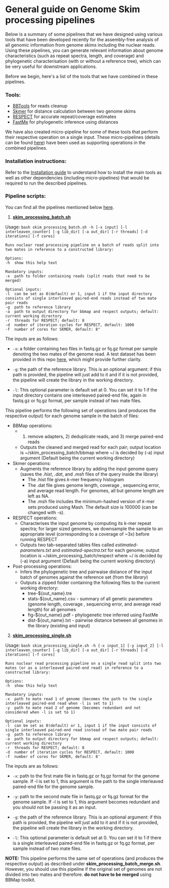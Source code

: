 # General guide on Genome Skim processing pipelines 

Below is a summary of some pipelines that we have designed using various tools that have been developed recently for the assembly-free analysis of all genomic information from genome skims including the nuclear reads. Using these pipelines, you can generate relevant information about genome characteristics (such as repeat spectra, length, and coverage) and phylogenetic characterisation (with or without a reference tree), which can be very useful for downstream applications.

Before we begin, here's a list of the tools that we have combined in these pipelines. 

### Tools:

* [BBTools](https://sourceforge.net/projects/bbmap/) for reads cleanup
* [Skmer](https://github.com/shahab-sarmashghi/Skmer) for distance calculation between two genome skims
* [RESPECT](https://github.com/shahab-sarmashghi/RESPECT) for accurate repeat/coverage estimates
* [FastMe](http://www.atgc-montpellier.fr/fastme/) for phylogenetic inference using distances

We have also created micro-pipeline for some of these tools that perform their respective operation on a single input. These micro-pipelines (details can be found [here](https://github.com/smirarab/skimming_scripts/tree/master/Skim_processing_pipelines/Pipelines)) have been used as supporting operations in the combined pipelines. 

### Installation instructions:

Refer to the [Installation guide](https://github.com/smirarab/skimming_scripts/blob/master/Skim_processing_pipelines/Installation_guide.md) to understand how to install the main tools as well as other dependencies (including micro-pipelines) that would be required to run the described pipelines.

### Pipeline scripts:

You can find all the pipelines mentioned below [here](https://github.com/smirarab/skimming_scripts/tree/master/Skim_processing_pipelines/Pipelines).

1. [**skim_processing_batch.sh**](https://github.com/smirarab/skimming_scripts/blob/master/Skim_processing_pipelines/Pipelines/skim_processing_batch.sh)

Usage: ``bash skim_processing_batch.sh -h [-x input] [-l interleaven_counter] [-g lib_dir] [-a out_dir] [-r threads] [-d iterations] [-f cores]``

``Runs nuclear read processing pipeline on a batch of reads split into two mates in reference to a constructed library:``
    
    Options:
    -h  show this help text
   
    Mandatory inputs:
    -x  path to folder containing reads (split reads that need to be merged)
    
    Optional inputs:
    -l  can be set as 0(default) or 1, input 1 if the input directory consists of single interleaved paired-end reads instead of two mate pair reads
    -g  path to reference library
    -a  path to output directory for bbmap and respect outputs; default: current working directory
    -r  threads for RESPECT; default: 8
    -d  number of iteration cycles for RESPECT, default: 1000
    -f  number of cores for SKMER, default: 8"

The inputs are as follows:

* `-x`: a folder containing two files in fastq.gz or fq.gz format per sample denoting the two mates of the genome read. A test dataset has been provided in this repo [here](https://github.com/smirarab/skimming_scripts/tree/master/Skim_processing_pipelines/test/skims), which might provide further clarity.

* `-g`: the path of the reference library. This is an optional argument: if this path is provided, the pipeline will just add to it and if it is not provided, the pipeline will create the library in the working directory. 

* `-l`: This optional parameter is default set at 0. You can set it to 1 if the input directory contains one interleaved paired-end file, again in fastq.gz or fq.gz format, per sample instead of two mate files. 

This pipeline performs the following set of operations (and produces the respective output) for each genome sample in the batch of files:

* BBMap operations: 
    * 1) remove adapters, 2) deduplicate reads, and 3) merge paired-end reads
    * Outputs the cleaned and merged read for each pair; output location is ~/skim_processing_batch/bbmap where ~/ is decided by (-a) input argument (Default being the current working directory)
* Skmer operations:
    * Augments the reference library by adding the input genome query (saves the *.hist*, *.dat*, and *.msh* files of the query inside the library)
        * The .hist file gives 𝑘-mer frequency histogram
        * The .dat file gives genome length, coverage , sequencing error, and average read length. For genomes, all but genome length are left as NA.
        * The .msh file includes the minimum-hashed version of 𝑘-mer sets produced using Mash. The default size is 100000 (can be changed with -s).
* RESPECT operations:
    *   Characterises the input genome by computing its k-mer repeat spectra; for larger sized genomes, we downsample the sample to an appropriate level (corresponding to a coverage of ~3x) before running RESPECT
    *   Outputs two tab-separated tables files called *estimated-parameters.txt* and *estimated-spectra.txt* for each genome; output location is ~/skim_processing_batch/respect where ~/ is decided by (-a) input argument (Default being the current working directory)
*   Post-processing operations:
    *   Infers the phylogenetic tree and pairwaise distance of the input batch of genomes against the reference set (from the *library*)
    *   Outputs a zipped folder containing the following files to the current working directory:
        *   tree-${out_name}.tre 
        *   stats-${out_name}.csv - summary of all genetic parameters (genome length, coverage , sequencing error, and average read length) for all genomes
        *   fig-${out_name}.pdf - phylogenetic tree inferred using FastMe
        *   dist-${out_name}.txt - pairwise distance between all genomes in the library (existing and input)

2. [**skim_processing_single.sh**](https://github.com/smirarab/skimming_scripts/blob/master/Skim_processing_pipelines/Pipelines/skim_processing_single.sh)

Usage: ``bash skim_processing_single.sh -h [-x input_1] [-y input_2] [-l interleaven_counter] [-g lib_dir] [-a out_dir] [-r threads] [-d iterations] [-f cores]``

``Runs nuclear read processing pipeline on a single read split into two mates (or as a interleaved paired-end read) in reference to a constructed library:``
    
    Options:
    -h  show this help text
   
    Mandatory inputs:
    -x  path to mate read 1 of genome (becomes the path to the single interleaved paired-end read when -l is set to 1)
    -y  path to mate read 2 of genome (becomes redundant and not considered when -l is set to 1)
    
    Optional inputs:
    -l  can be set as 0(default) or 1, input 1 if the input consists of single interleaved paired-end read instead of two mate pair reads
    -g  path to reference library
    -a  path to output directory for bbmap and respect outputs; default: current working directory
    -r  threads for RESPECT; default: 8
    -d  number of iteration cycles for RESPECT, default: 1000
    -f  number of cores for SKMER, default: 8'
    
The inputs are as follows:

* `-x`: path to the first mate file in fastq.gz or fq.gz format for the genome sample. If -l is set to 1, this argument is the path to the single interleaved paired-end file for the genome sample.

* `-y`: path to the second mate file in fastq.gz or fq.gz format for the genome sample. If -l is set to 1, this argument becomes redundant and you should not be passing it as an input.

* `-g`: the path of the reference library. This is an optional argument: if this path is provided, the pipeline will just add to it and if it is not provided, the pipeline will create the library in the working directory. 

* `-l`: This optional parameter is default set at 0. You can set it to 1 if there is a single interleaved paired-end file in fastq.gz or fq.gz format, per sample instead of two mate files.

**NOTE:** This pipeline performs the same set of operations (and produces the respective output) as described under **skim_processing_batch_merge.sh**. However, you should use this pipeline if the original set of genomes are not divided into two mates and therefore. **do not have to be merged** using BBMap toolkit. 

